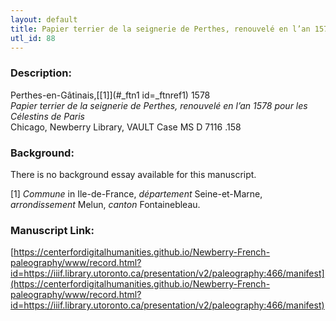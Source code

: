 ```yaml
---
layout: default
title: Papier terrier de la seignerie de Perthes, renouvelé en l’an 1578. Pour les Celestins de Paris
utl_id: 88
---
```


### Description:

Perthes-en-Gâtinais,<a id="_ftnref1 name=_ftnref1 title=">[[1]](#_ftn1 id=_ftnref1)</a> 1578 <br>
_Papier terrier de la seignerie de Perthes, renouvelé en l’an 1578 pour les Célestins de Paris_<br>
Chicago, Newberry Library, VAULT Case MS D 7116 .158

### Background:

There is no background essay available for this manuscript.

<a id="_ftn1">[1]</a> _Commune_ in Ile-de-France, _département_ Seine-et-Marne, _arrondissement_ Melun, _canton_ Fontainebleau. 

### Manuscript Link:

[https://centerfordigitalhumanities.github.io/Newberry-French-paleography/www/record.html?id=https://iiif.library.utoronto.ca/presentation/v2/paleography:466/manifest](https://centerfordigitalhumanities.github.io/Newberry-French-paleography/www/record.html?id=https://iiif.library.utoronto.ca/presentation/v2/paleography:466/manifest)
